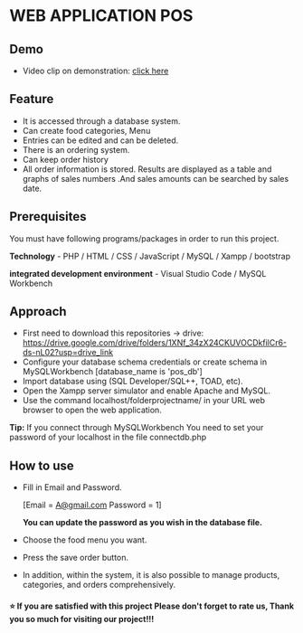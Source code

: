 # WEB APPLICATION POS 
## Demo
* Video clip on demonstration: [click here](https://drive.google.com/drive/folders/1uDCkl2nbt6Q8w-6c56Tl8fGNxZD1aKsk)

## Feature
- It is accessed through a database system.
- Can create food categories, Menu
- Entries can be edited and can be deleted.
- There is an ordering system.
- Can keep order history
- All order information is stored. Results are displayed as a table and graphs of sales numbers .And sales amounts can be searched by sales date. 

## Prerequisites
You must have following programs/packages in order to run this project.

**Technology** - PHP / HTML / CSS / JavaScript / MySQL / Xampp / bootstrap

**integrated development environment** - Visual Studio Code / MySQL Workbench 

## Approach
- First need to download this repositories -> drive: https://drive.google.com/drive/folders/1XNf_34zX24CKUVOCDkfilCr6-ds-nL02?usp=drive_link
- Configure your database schema credentials or create schema in MySQLWorkbench [database_name is 'pos_db'] 
- Import database using (SQL Developer/SQL++, TOAD, etc).
- Open the Xampp server simulator and enable Apache and MySQL.
- Use the command localhost/folderprojectname/ in your URL web browser to open the web application.
  
**Tip:** If you connect through MySQLWorkbench You need to set your password of your localhost in the file connectdb.php
  
## How to use
- Fill in Email and Password.

  [Email = A@gmail.com Password = 1]

  **You can update the password as you wish in the database file.**
- Choose the food menu you want.
- Press the save order button.
- In addition, within the system, it is also possible to manage products, categories, and orders comprehensively.
  
    
#### ⭐️  If you are satisfied with this project Please don't forget to rate us, Thank you so much for visiting our project!!!


